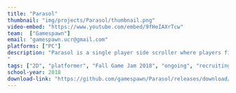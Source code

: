 ```yaml
---
title: "Parasol"
thumbnail: "img/projects/Parasol/thumbnail.png"
video-embed: "https://www.youtube.com/embed/9fHeIAXrTcw"
team:  ["Gamespawn"]
email: "gamespawn.ucr@gmail.com"
platforms: ["PC"]
description: "Parasol is a single player side scroller where players fight enemies through multitrack levels with vertically separated diverging pathways. Over the course of the game, players unlock new powers for each mode including a grappling hook and slow-fall ability. Meet a colorful cast of characters along the way, including helpful shop keeps and corrupt policemen.
"
tags: ["2D", "platformer", "Fall Game Jam 2018", "ongoing", "recruiting"]
school-year: 2018
download-link: "https://github.com/gamespawn/Parasol/releases/download/1.0/Parasol.7z"
---
```


